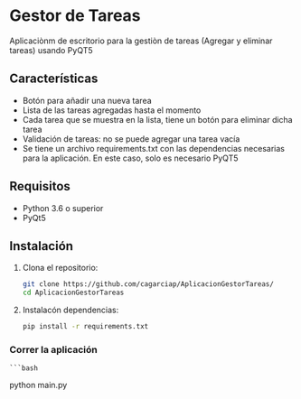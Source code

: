 # Gestor de Tareas

Aplicaciònm de escritorio para la gestiòn de tareas (Agregar y eliminar tareas) usando PyQT5

## Características

- Botón para añadir una nueva tarea
- Lista de las tareas agregadas hasta el momento
- Cada tarea que se muestra en la lista, tiene un botón para eliminar dicha tarea
- Validación de tareas: no se puede agregar una tarea vacía
- Se tiene un archivo requirements.txt con las dependencias necesarias para la aplicación. En este caso, solo es necesario PyQT5

## Requisitos

- Python 3.6 o superior
- PyQt5

## Instalación

1. Clona el repositorio:
   ```bash
   git clone https://github.com/cagarciap/AplicacionGestorTareas/
   cd AplicacionGestorTareas

2. Instalacón dependencias:
   ```bash
   pip install -r requirements.txt

### Correr la aplicación

    ```bash
   python main.py
